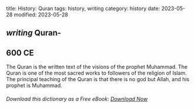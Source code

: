 title: History: Quran
tags: history, writing
category: history
date: 2023-05-28
modified: 2023-05-28

## _writing_ Quran-
 600 CE
-
The Quran is the written
text of the visions of the prophet Muhammad. The Quran is one
of the most sacred works to followers of the religion of Islam. The
principal teaching of the Quran is that there is no god but
Allah, and his prophet is Muhammad.


###### Download *this* dictionary as a Free eBook: [Download Now]({static}static/SerfHistoryDictionary.pdf)

